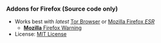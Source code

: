### Addons for Firefox (Source code only)


- Works best with _latest_ [Tor Browser](https://www.torproject.org/download/) or [Mozilla Firefox _ESR_](https://portableapps.com/apps/internet/firefox-portable-esr)
  - [**Mozilla** Firefox Warning](https://digdeeper.neocities.org/ghost/mozilla.html)
- License: [MIT License](../LICENSE.md)
